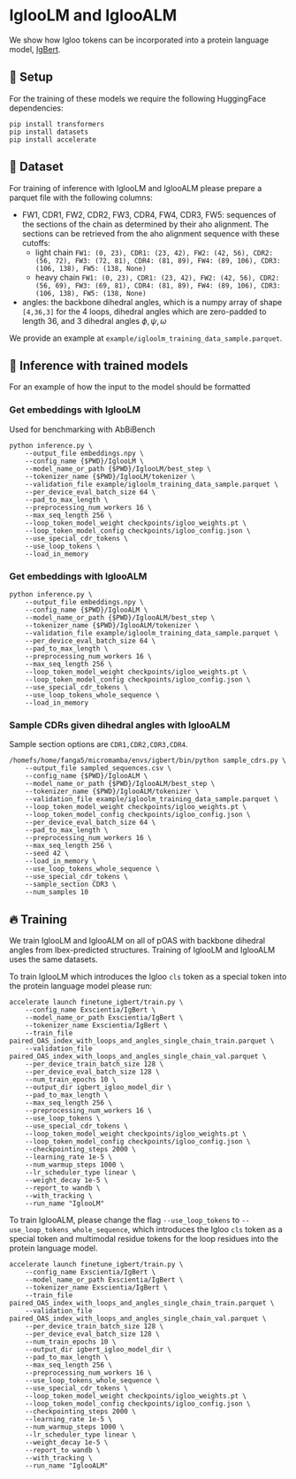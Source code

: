 # IglooLM and IglooALM
We show how Igloo tokens can be incorporated into a protein language model, [IgBert](https://huggingface.co/Exscientia/IgBert).

## :seedling: Setup
For the training of these models we require the following HuggingFace dependencies:
```
pip install transformers
pip install datasets
pip install accelerate
```

## :floppy_disk: Dataset
For training of inference with IglooLM and IglooALM please prepare a parquet file with the following columns:
* FW1, CDR1, FW2, CDR2, FW3, CDR4, FW4, CDR3, FW5: sequences of the sections of the chain as determined by their aho alignment. The sections can be retrieved from the aho alignment sequence with these cutoffs: 
    * light chain `FW1: (0, 23), CDR1: (23, 42), FW2: (42, 56), CDR2: (56, 72), FW3: (72, 81), CDR4: (81, 89), FW4: (89, 106), CDR3: (106, 138), FW5: (138, None)`
    * heavy chain `FW1: (0, 23), CDR1: (23, 42), FW2: (42, 56), CDR2: (56, 69), FW3: (69, 81), CDR4: (81, 89), FW4: (89, 106), CDR3: (106, 138), FW5: (138, None)`
* angles: the backbone dihedral angles, which is a numpy array of shape `[4,36,3]` for the 4 loops, dihedral angles which are zero-padded to length 36, and 3 dihedral angles $\phi, \psi, \omega$

We provide an example at `example/igloolm_training_data_sample.parquet`.

## :rocket: Inference with trained models
For an example of how the input to the model should be formatted 

### Get embeddings with IglooLM
Used for benchmarking with AbBiBench
```
python inference.py \
    --output_file embeddings.npy \
    --config_name {$PWD}/IglooLM \
    --model_name_or_path {$PWD}/IglooLM/best_step \
    --tokenizer_name {$PWD}/IglooLM/tokenizer \
    --validation_file example/igloolm_training_data_sample.parquet \
    --per_device_eval_batch_size 64 \
    --pad_to_max_length \
    --preprocessing_num_workers 16 \
    --max_seq_length 256 \
    --loop_token_model_weight checkpoints/igloo_weights.pt \
    --loop_token_model_config checkpoints/igloo_config.json \
    --use_special_cdr_tokens \
    --use_loop_tokens \
    --load_in_memory 
```

### Get embeddings with IglooALM
```
python inference.py \
    --output_file embeddings.npy \
    --config_name {$PWD}/IglooALM \
    --model_name_or_path {$PWD}/IglooALM/best_step \
    --tokenizer_name {$PWD}/IglooALM/tokenizer \
    --validation_file example/igloolm_training_data_sample.parquet \
    --per_device_eval_batch_size 64 \
    --pad_to_max_length \
    --preprocessing_num_workers 16 \
    --max_seq_length 256 \
    --loop_token_model_weight checkpoints/igloo_weights.pt \
    --loop_token_model_config checkpoints/igloo_config.json \
    --use_special_cdr_tokens \
    --use_loop_tokens_whole_sequence \
    --load_in_memory 
```

### Sample CDRs given dihedral angles with IglooALM
Sample section options are `CDR1,CDR2,CDR3,CDR4`.
```
/homefs/home/fanga5/micromamba/envs/igbert/bin/python sample_cdrs.py \
    --output_file sampled_sequences.csv \
    --config_name {$PWD}/IglooALM \
    --model_name_or_path {$PWD}/IglooALM/best_step \
    --tokenizer_name {$PWD}/IglooALM/tokenizer \
    --validation_file example/igloolm_training_data_sample.parquet \
    --loop_token_model_weight checkpoints/igloo_weights.pt \
    --loop_token_model_config checkpoints/igloo_config.json \
    --per_device_eval_batch_size 64 \
    --pad_to_max_length \
    --preprocessing_num_workers 16 \
    --max_seq_length 256 \
    --seed 42 \
    --load_in_memory \
    --use_loop_tokens_whole_sequence \
    --use_special_cdr_tokens \
    --sample_section CDR3 \
    --num_samples 10
```

## :fire: Training
We train IglooLM and IglooALM on all of pOAS with backbone dihedral angles from Ibex-predicted structures. Training of IglooLM and IglooALM uses the same datasets.

To train IglooLM which introduces the Igloo `cls` token as a special token into the protein language model please run:
```
accelerate launch finetune_igbert/train.py \
    --config_name Exscientia/IgBert \
    --model_name_or_path Exscientia/IgBert \
    --tokenizer_name Exscientia/IgBert \
    --train_file paired_OAS_index_with_loops_and_angles_single_chain_train.parquet \
    --validation_file paired_OAS_index_with_loops_and_angles_single_chain_val.parquet \
    --per_device_train_batch_size 128 \
    --per_device_eval_batch_size 128 \
    --num_train_epochs 10 \
    --output_dir igbert_igloo_model_dir \
    --pad_to_max_length \
    --max_seq_length 256 \
    --preprocessing_num_workers 16 \
    --use_loop_tokens \
    --use_special_cdr_tokens \
    --loop_token_model_weight checkpoints/igloo_weights.pt \
    --loop_token_model_config checkpoints/igloo_config.json \
    --checkpointing_steps 2000 \
    --learning_rate 1e-5 \
    --num_warmup_steps 1000 \
    --lr_scheduler_type linear \
    --weight_decay 1e-5 \
    --report_to wandb \
    --with_tracking \
    --run_name "IglooLM"
```

To train IglooALM, please change the flag `--use_loop_tokens` to `--use_loop_tokens_whole_sequence`, which introduces the Igloo `cls` token as a special token and multimodal residue tokens for the loop residues into the protein language model.
```
accelerate launch finetune_igbert/train.py \
    --config_name Exscientia/IgBert \
    --model_name_or_path Exscientia/IgBert \
    --tokenizer_name Exscientia/IgBert \
    --train_file paired_OAS_index_with_loops_and_angles_single_chain_train.parquet \
    --validation_file paired_OAS_index_with_loops_and_angles_single_chain_val.parquet \
    --per_device_train_batch_size 128 \
    --per_device_eval_batch_size 128 \
    --num_train_epochs 10 \
    --output_dir igbert_igloo_model_dir \
    --pad_to_max_length \
    --max_seq_length 256 \
    --preprocessing_num_workers 16 \
    --use_loop_tokens_whole_sequence \
    --use_special_cdr_tokens \
    --loop_token_model_weight checkpoints/igloo_weights.pt \
    --loop_token_model_config checkpoints/igloo_config.json \
    --checkpointing_steps 2000 \
    --learning_rate 1e-5 \
    --num_warmup_steps 1000 \
    --lr_scheduler_type linear \
    --weight_decay 1e-5 \
    --report_to wandb \
    --with_tracking \
    --run_name "IglooALM"
```